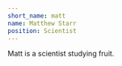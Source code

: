```yaml
---
short_name: matt
name: Matthew Starr
position: Scientist
---
```

Matt is a scientist studying fruit.